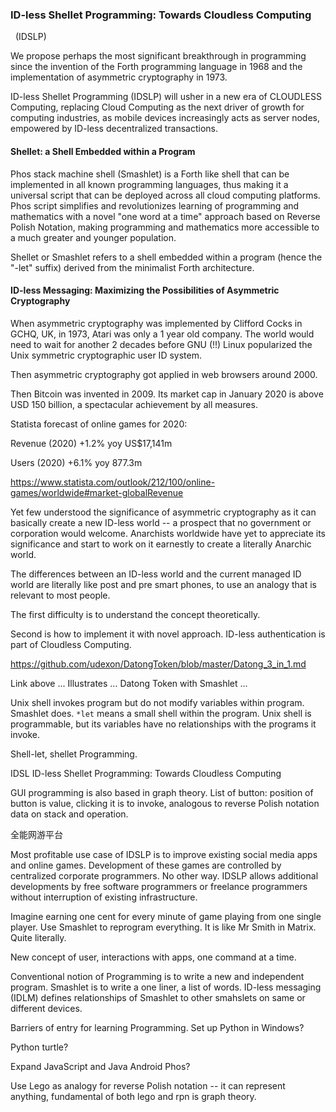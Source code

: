 ### ID-less Shellet Programming: Towards Cloudless Computing
 
 (IDSLP)

We propose perhaps the most significant breakthrough in programming since the invention of the Forth programming language in 1968 and the implementation of asymmetric cryptography in 1973.  

ID-less Shellet Programming (IDSLP) will usher in a new era of CLOUDLESS Computing, replacing Cloud Computing as the next driver of growth for computing industries, as mobile devices increasingly acts as server nodes, empowered by ID-less decentralized transactions.

#### Shellet: a Shell Embedded within a Program

Phos stack machine shell (Smashlet) is a Forth like shell that can be implemented in all known programming languages, thus making it a universal script that can be deployed across all cloud computing platforms. Phos script simplifies and revolutionizes learning of programming and mathematics with a novel "one word at a time" approach based on Reverse Polish Notation, making programming and mathematics more accessible to a much greater and younger population.

Shellet or Smashlet refers to a shell embedded within a program (hence the "-let" suffix) derived from the minimalist Forth architecture.


#### ID-less Messaging: Maximizing the Possibilities of Asymmetric Cryptography

When asymmetric cryptography was implemented by Clifford Cocks in GCHQ, UK, in 1973, Atari was only a 1 year old company. The world would need to wait for another 2 decades before GNU (!!) Linux  popularized the Unix symmetric cryptographic user ID system.

Then asymmetric cryptography got applied in web browsers around 2000.

Then Bitcoin was invented in 2009. Its market cap in January 2020 is above USD 150 billion, a spectacular achievement by all measures. 

Statista forecast of online games for 2020:

Revenue (2020) +1.2% yoy US$17,141m

Users (2020) +6.1% yoy 877.3m 

https://www.statista.com/outlook/212/100/online-games/worldwide#market-globalRevenue

Yet few understood the significance of asymmetric cryptography as it can basically create a new ID-less world -- a prospect that no government or corporation would welcome. Anarchists worldwide have yet to appreciate its significance and start to work on it earnestly to create a literally Anarchic world.

The differences between an ID-less world and the current managed ID world are literally like post and pre smart phones, to use an analogy that is relevant to most people.  


The first difficulty is to understand the concept theoretically.

Second is how to implement it with novel approach. ID-less authentication is part of Cloudless Computing. 

https://github.com/udexon/DatongToken/blob/master/Datong_3_in_1.md

Link above ... Illustrates ... Datong Token with Smashlet ... 

Unix shell invokes program but do not modify variables within program. Smashlet does. `*let` means a small shell within the program. Unix shell is programmable, but its variables have no relationships with the programs it invoke. 

Shell-let, shellet Programming.

IDSL ID-less Shellet Programming: Towards Cloudless Computing

GUI programming is also based in graph theory. List of button: position of button is value, clicking it is to invoke, analogous to reverse Polish notation data on stack and operation. 

全能网游平台

Most profitable use case of IDSLP is to improve existing social media apps and online games. Development of these games are controlled by centralized corporate programmers. No other way. IDSLP allows additional developments by free software programmers or freelance programmers without interruption of existing infrastructure.



Imagine earning one cent for every minute of game playing from one single player. Use Smashlet to reprogram everything. It is like Mr Smith in Matrix. Quite literally. 

New concept of user, interactions with apps, one command at a time.

Conventional notion of Programming is to write a new and independent program. Smashlet is to write a one liner, a list of words. ID-less messaging (IDLM) defines relationships of Smashlet to other smahslets on same or different devices.





Barriers of entry for learning Programming. Set up Python in Windows?

Python turtle?

Expand JavaScript and Java Android Phos? 


Use Lego as analogy for reverse Polish notation -- it can represent anything, fundamental of both lego and rpn is graph theory. 


  

